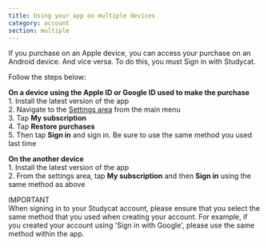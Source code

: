 ```yaml
---
title: Using your app on multiple devices
category: account
section: multiple 
---
```

If you purchase on an Apple device, you can access your purchase on an Android device. And vice versa. To do this, you must Sign in with Studycat. 


Follow the steps below:


  
**On a device using the Apple ID or Google ID used to make the purchase**  
1\. Install the latest version of the app  
2\. Navigate to the [Settings area](https://help.studycat.com/hc/en-us/articles/34518228622105) from the main menu   
3\. Tap **My subscription**  
4\. Tap **Restore purchases**  
5\. Then tap **Sign in** and sign in. Be sure to use the same method you used last time


  
**On the another device**  
1\. Install the latest version of the app  
2\. From the settings area, tap **My subscription** and then **Sign in** using the same method as above  
  
IMPORTANT  
When signing in to your Studycat account, please ensure that you select the same method that you used when creating your account. For example, if you created your account using 'Sign in with Google', please use the same method within the app.